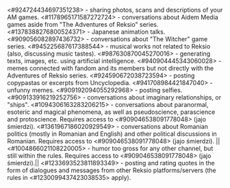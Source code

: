 <#924724434697351238> - sharing photos, scans and descriptions of your AM games.
<#1178965171587272724> - conversations about Aidem Media games aside from "The Adventures of Reksio" series.
<#1378388276800524371> - Japanese animation talks.
<#909056082897436732> - conversations about "The Witcher" game series.
<#945225687617388544> - musical works not related to Reksio (also, discussing music tastes).
<#987630870045270016> - generating texts, images, etc. using artificial intelligence.
<#940904445343060028> - memes connected with fandom and its members but not directly with the Adventures of Reksio series.
<#924590672038723594> - posting copypastas or excerpts from Uncyclopedia.
<#941708984421847040> - unfunny memes.
<#909192094055292968> - posting selfies.
<#909133916219252756> - conversations about imaginary relationships, or "ships".
<#1094306163283206215> - conversations about paranormal, esoteric and magical phenomena, as well as pseudoscience, parascience and protoscience. Requires access to <#909046538091778048> (jajo śmierdzi).
<#1361967186020929549> - conversations about Romanian politics (mostly in Romanian and English) and other political discussions in Romanian. Requires access to <#909046538091778048> (jajo śmierdzi).
||<#1004866021108220005> - humor too gross for any other channel, but still within the rules. Requires access to <#909046538091778048> (jajo śmierdzi).||
<#1233693523811893349> - posting and rating quotes in the form of dialogues and messages from other Reksio platforms/servers (the rules in <#1230099437423038535> apply).

